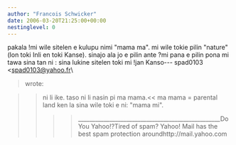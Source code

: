 ```yaml
---
author: "Francois Schwicker"
date: 2006-03-20T21:25:00+00:00
nestinglevel: 0
---
```

pakala !mi wile sitelen e kulupu nimi "mama ma". mi wile tokie pilin "nature" (lon toki Inli en toki Kanse). sinajo ala jo e pilin ante ?mi pana e pilin pona mi tawa sina tan ni : sina lukine sitelen toki mi !jan Kanso---
 spad0103 <[spad0103@yahoo.fr](mailto://spad0103@yahoo.fr)\
> wrote:

> 
>> ni li ike. taso ni li nasin pi ma mama.<<
> ma mama = parental land
> ken la sina wile toki e ni: "mama mi".
>>>>\_\_\_\_\_\_\_\_\_\_\_\_\_\_\_\_\_\_\_\_\_\_\_\_\_\_\_\_\_\_\_\_\_\_\_\_\_\_\_\_\_\_\_\_\_\_\_\_\_\_Do You Yahoo!?Tired of spam? Yahoo! Mail has the best spam protection aroundhttp://mail.yahoo.com